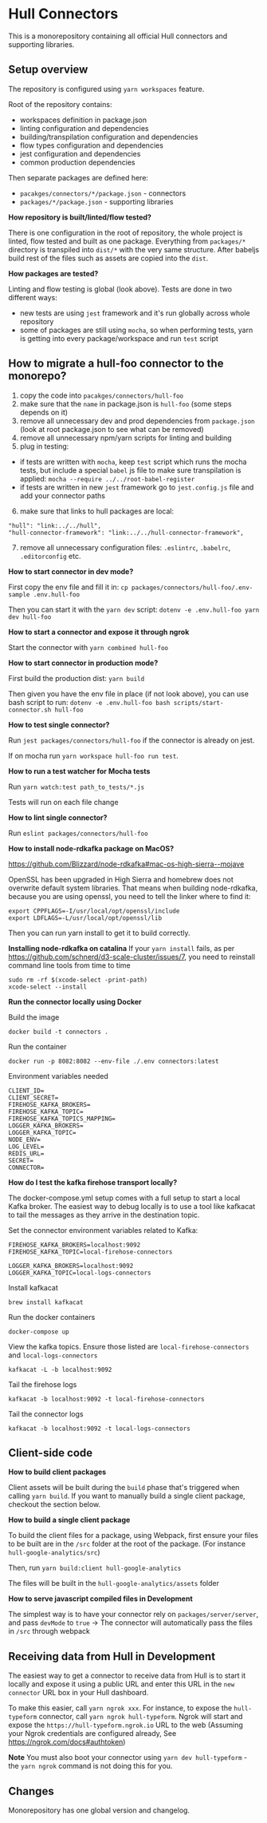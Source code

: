 # Hull Connectors

This is a monorepository containing all official Hull connectors
and supporting libraries.

## Setup overview

The repository is configured using `yarn workspaces` feature.

Root of the repository contains:

- workspaces definition in package.json
- linting configuration and dependencies
- building/transpilation configuration and dependencies
- flow types configuration and dependencies
- jest configuration and dependencies
- common production dependencies

Then separate packages are defined here:

- `pacakges/connectors/*/package.json` - connectors
- `packages/*/package.json` - supporting libraries


**How repository is built/linted/flow tested?**

There is one configuration in the root of repository, the whole project is linted, flow tested and built as one package.
Everything from `packages/*` directory is transpiled into
`dist/*` with the very same structure.
After babeljs build rest of the files such as assets are copied into the `dist`.

**How packages are tested?**

Linting and flow testing is global (look above).
Tests are done in two different ways:

- new tests are using `jest` framework and it's run globally across whole repository
- some of packages are still using `mocha`, so when performing tests, yarn is getting into every package/workspace and run `test` script


## How to migrate a hull-foo connector to the monorepo?

1. copy the code into `pacakges/connectors/hull-foo`
2. make sure that the `name` in package.json is `hull-foo` (some steps depends on it)
3. remove all unnecessary dev and prod dependencies from `package.json` (look at root package.json to see what can be removed)
4. remove all unnecessary npm/yarn scripts for linting and building
5. plug in testing:
  - if tests are written with `mocha`, keep `test` script which runs the mocha tests, but include a special `babel` js file to make sure transpilation is applied: `mocha --require ../../root-babel-register`
  - if tests are written in new `jest` framework go to `jest.config.js` file and add your connector paths
6. make sure that links to hull packages are local:
  ```
  "hull": "link:../../hull",
  "hull-connector-framework": "link:../../hull-connector-framework",
  ```
7. remove all unnecessary configuration files: `.eslintrc`, `.babelrc`, `.editorconfig` etc.


**How to start connector in dev mode?**

First copy the env file and fill it in:
`cp packages/connectors/hull-foo/.env-sample .env.hull-foo`

Then you can start it with the `yarn dev` script:
`dotenv -e .env.hull-foo yarn dev hull-foo`

**How to start a connector and expose it through ngrok**

Start the connector with `yarn combined hull-foo`

**How to start connector in production mode?**

First build the production dist:
`yarn build`

Then given you have the env file in place (if not look above), you can use bash script to run:
`dotenv -e .env.hull-foo bash scripts/start-connector.sh hull-foo`


**How to test single connector?**

Run `jest packages/connectors/hull-foo` if the connector is already on jest.

If on mocha run `yarn workspace hull-foo run test`.

**How to run a test watcher for Mocha tests**

Run `yarn watch:test path_to_tests/*.js`

Tests will run on each file change

**How to lint single connector?**

Run `eslint packages/connectors/hull-foo`

**How to install node-rdkafka package on MacOS?**

https://github.com/Blizzard/node-rdkafka#mac-os-high-sierra--mojave

OpenSSL has been upgraded in High Sierra and homebrew does not overwrite default system libraries. That means when building node-rdkafka, because you are using openssl, you need to tell the linker where to find it:

```
export CPPFLAGS=-I/usr/local/opt/openssl/include
export LDFLAGS=-L/usr/local/opt/openssl/lib
```

Then you can run yarn install to get it to build correctly.

**Installing node-rdkafka on catalina**
If your `yarn install` fails, as per https://github.com/schnerd/d3-scale-cluster/issues/7, you need to reinstall command line tools from time to time

```
sudo rm -rf $(xcode-select -print-path)
xcode-select --install
```


**Run the connector locally using Docker**

Build the image
```
docker build -t connectors .
```

Run the container
```
docker run -p 8082:8082 --env-file ./.env connectors:latest
```

Environment variables needed
```
CLIENT_ID=
CLIENT_SECRET=
FIREHOSE_KAFKA_BROKERS=
FIREHOSE_KAFKA_TOPIC=
FIREHOSE_KAFKA_TOPICS_MAPPING=
LOGGER_KAFKA_BROKERS=
LOGGER_KAFKA_TOPIC=
NODE_ENV=
LOG_LEVEL=
REDIS_URL=
SECRET=
CONNECTOR=
```


**How do I test the kafka firehose transport locally?**

The docker-compose.yml setup comes with a full setup to start a local Kafka broker.
The easiest way to debug locally is to use a tool like kafkacat to tail the messages as they arrive in the destination topic.

Set the connector environment variables related to Kafka:
```
FIREHOSE_KAFKA_BROKERS=localhost:9092
FIREHOSE_KAFKA_TOPIC=local-firehose-connectors

LOGGER_KAFKA_BROKERS=localhost:9092
LOGGER_KAFKA_TOPIC=local-logs-connectors
```

Install kafkacat
```
brew install kafkacat
```

Run the docker containers
```
docker-compose up
```

View the kafka topics. Ensure those listed are `local-firehose-connectors` and `local-logs-connectors`
```
kafkacat -L -b localhost:9092
```

Tail the firehose logs
```
kafkacat -b localhost:9092 -t local-firehose-connectors
```

Tail the connector logs
```
kafkacat -b localhost:9092 -t local-logs-connectors
```
## Client-side code


**How to build client packages**

Client assets will be built during the `build` phase that's triggered when calling `yarn build`. If you want to manually build a single client package, checkout the section below.

**How to build a single client package**

To build the client files for a package, using Webpack, first ensure your files to be built are in the `/src` folder at the root of the package. (For instance `hull-google-analytics/src`)

Then, run `yarn build:client hull-google-analytics`

The files will be built in the `hull-google-analytics/assets` folder

**How to serve javascript compiled files in Development**

The simplest way is to have your connector rely on `packages/server/server`,
and pass `devMode` to `true` -> The connector will automatically pass the files in `/src` through webpack

## Receiving data from Hull in Development

The easiest way to get a connector to receive data from Hull is to start it locally and expose it using a public URL and enter this URL in the `new connector` URL box in your Hull dashboard.

To make this easier, call `yarn ngrok xxx`. For instance, to expose the `hull-typeform` connector, call `yarn ngrok hull-typeform`. Ngrok will start and expose the `https://hull-typeform.ngrok.io` URL to the web (Assuming your Ngrok credentials are configured already, See https://ngrok.com/docs#authtoken)

**Note** You must also boot your connector using `yarn dev hull-typeform` - the `yarn ngrok` command is not doing this for you.

## Changes

Monorepository has one global version and changelog.
